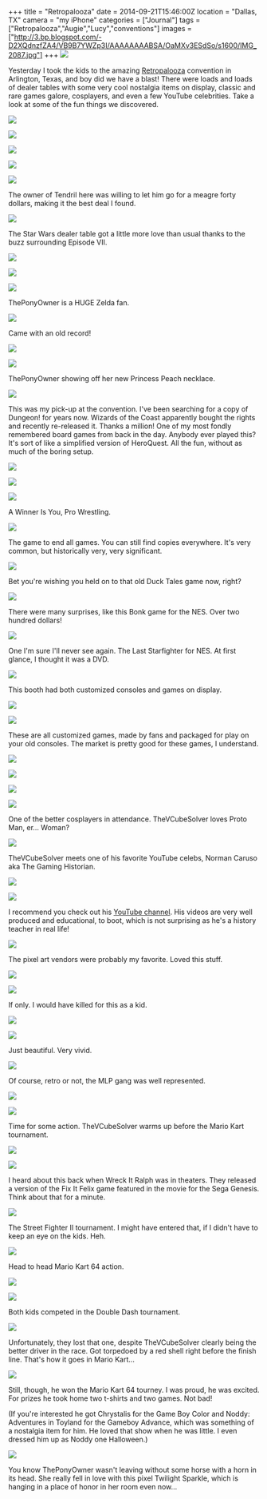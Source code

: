 +++
title = "Retropalooza"
date = 2014-09-21T15:46:00Z
location = "Dallas, TX"
camera = "my iPhone"
categories = ["Journal"]
tags = ["Retropalooza","Augie","Lucy","conventions"]
images = ["http://3.bp.blogspot.com/-D2XQdnzfZA4/VB9B7YWZp3I/AAAAAAAABSA/OaMXv3ESdSo/s1600/IMG_2087.jpg"]
+++
![](http://3.bp.blogspot.com/-D2XQdnzfZA4/VB9B7YWZp3I/AAAAAAAABSA/OaMXv3ESdSo/s1600/IMG_2087.jpg)

Yesterday I took the kids to the amazing [Retropalooza](http://retropalooza.net/) convention in Arlington, Texas, and boy did we have a blast! There were loads and loads of dealer tables with some very cool nostalgia items on display, classic and rare games galore, cosplayers, and even a few YouTube celebrities. Take a look at some of the fun things we discovered.

<!--more-->

![](http://1.bp.blogspot.com/-HXASCWmwrns/VB9B7RlqdcI/AAAAAAAABR8/r7Jn3iva_8o/s1600/IMG_2088.jpg)

![](http://1.bp.blogspot.com/-TyzzeIJDe0Q/VB9B7lLowiI/AAAAAAAABSE/J5HlU6UfKBs/s1600/IMG_2089.jpg)

![](http://3.bp.blogspot.com/-5-4Vs9IyGNk/VB9B8NRBnlI/AAAAAAAABSM/z14XMhitMHY/s1600/IMG_2092.jpg)

![](http://3.bp.blogspot.com/-C5PxN3KtlCg/VB9CLd0k-hI/AAAAAAAABWY/T5803efuUfE/s1600/IMG_2175.jpg)

![](http://3.bp.blogspot.com/-dKgT0klCLFw/VB9CLB-eZUI/AAAAAAAABWU/KoL60K9HPqE/s1600/IMG_2172.JPG)

The owner of Tendril here was willing to let him go for a meagre forty dollars, making it the best deal I found.

![](http://2.bp.blogspot.com/-sWn_DFZn2tQ/VB9B9b4cd2I/AAAAAAAABSc/3Jq7addHOT8/s1600/IMG_2097.jpg)

The Star Wars dealer table got a little more love than usual thanks to the buzz surrounding Episode VII.

![](http://4.bp.blogspot.com/-CEmuvPxxSms/VB9B_fx2plI/AAAAAAAABTU/laoj62KyRPg/s1600/IMG_2108.JPG)

![](http://2.bp.blogspot.com/-795g_9-tShE/VB9B_q_h_HI/AAAAAAAABTM/HLCZUXZcwY4/s1600/IMG_2109.JPG)

![](http://3.bp.blogspot.com/-Dlw8CDRJ-cg/VB9B7-aWCXI/AAAAAAAABSI/pN7CPkkprW4/s1600/IMG_2090.jpg)

ThePonyOwner is a HUGE Zelda fan.

![](http://2.bp.blogspot.com/-Zefy2bOcdwk/VB9CBKPkYbI/AAAAAAAABT0/6UsH8jMLLNU/s1600/IMG_2114.JPG)

Came with an old record!

![](http://2.bp.blogspot.com/-1qfJMcs3v7M/VB9B8tLO2FI/AAAAAAAABSU/IqphpXucSUY/s1600/IMG_2095.jpg)

![](http://1.bp.blogspot.com/-vBgZ93wJ-E4/VB9B9XqVd1I/AAAAAAAABSs/-ApAInJTpZM/s1600/IMG_2096.JPG)

ThePonyOwner showing off her new Princess Peach necklace.

![](http://1.bp.blogspot.com/-jE5iNQ7FICY/VB9CHoBRyMI/AAAAAAAABVc/o4BKXjvNCSQ/s1600/IMG_2141.JPG)

This was my pick-up at the convention. I've been searching for a copy of Dungeon! for years now. Wizards of the Coast apparently bought the rights and recently re-released it. Thanks a million! One of my most fondly remembered board games from back in the day. Anybody ever played this? It's sort of like a simplified version of HeroQuest. All the fun, without as much of the boring setup.

![](http://1.bp.blogspot.com/-jGQDirJenIc/VB9B9hgmZII/AAAAAAAABSk/EuY1iIJKrc8/s1600/IMG_2098.JPG)

![](http://3.bp.blogspot.com/-CnkTt8GIcE4/VB9CATqM8rI/AAAAAAAABTc/jkRFnb21uYc/s1600/IMG_2112.jpg)

![](http://3.bp.blogspot.com/-A7KZ43caW3Y/VB9CA9Y_PuI/AAAAAAAABTk/SQj66XP0ejM/s1600/IMG_2113.JPG)

A Winner Is You, Pro Wrestling.

![](http://2.bp.blogspot.com/-kg8BWScCMOY/VB9CLSueViI/AAAAAAAABWs/rD_idaWQ1Qo/s1600/IMG_2173.jpg)

The game to end all games. You can still find copies everywhere. It's very common, but historically very, very significant.

![](http://2.bp.blogspot.com/-iuOLyPwFwL8/VB9B-bRRdkI/AAAAAAAABS0/8R8jCFlwJo0/s1600/IMG_2105.jpg)

Bet you're wishing you held on to that old Duck Tales game now, right?

![](http://4.bp.blogspot.com/--8gur6sB4fM/VB9B-zU0dOI/AAAAAAAABS8/KYVruxLGnCw/s1600/IMG_2107.jpg)

There were many surprises, like this Bonk game for the NES. Over two hundred dollars!

![](http://3.bp.blogspot.com/-QH59WX1PGzQ/VB9CAEM8HuI/AAAAAAAABTY/p-e_EAWEQLs/s1600/IMG_2111.JPG)

One I'm sure I'll never see again. The Last Starfighter for NES. At first glance, I thought it was a DVD.

![](http://4.bp.blogspot.com/-Mbw7xcAJrR8/VB9CEXs4yuI/AAAAAAAABUk/rTm377xqcTE/s1600/IMG_2130.jpg)

This booth had both customized consoles and games on display.

![](http://3.bp.blogspot.com/-ytiW5MOEdI4/VB9CE4fqTKI/AAAAAAAABUw/WYUdft6oOQg/s1600/IMG_2131.jpg)

![](http://4.bp.blogspot.com/-1ubteIWiAZE/VB9CFXt4X4I/AAAAAAAABU4/YN-JM7efdCY/s1600/IMG_2132.JPG)

These are all customized games, made by fans and packaged for play on your old consoles. The market is pretty good for these games, I understand.

![](http://3.bp.blogspot.com/-TT16h_VsVec/VB9CF6ZXd-I/AAAAAAAABVI/0qgZ38RkbsM/s1600/IMG_2133.JPG)

![](http://1.bp.blogspot.com/-HUoz8x8WTPQ/VB9CGMC_T_I/AAAAAAAABVM/1NyOYfxldS0/s1600/IMG_2134.jpg)

![](http://2.bp.blogspot.com/-KzvuSK7s_So/VB9CEPWtytI/AAAAAAAABUg/eb03dIn4c5A/s1600/IMG_2129.JPG)

![](http://4.bp.blogspot.com/-CLvQji_8wCI/VB9B6ZdBe8I/AAAAAAAABR0/c6ULBfsm0RU/s1600/DSC02124.jpg)

One of the better cosplayers in attendance. TheVCubeSolver loves Proto Man, er… Woman?

![](http://4.bp.blogspot.com/-K-f03Y42Jw8/VB9B6VCaTcI/AAAAAAAABRw/aK5Fjpg7j_k/s1600/DSC02119.jpg)

TheVCubeSolver meets one of his favorite YouTube celebs, Norman Caruso aka The Gaming Historian.

![](http://4.bp.blogspot.com/-15ezjDpKbnw/VB9B6ZsBSYI/AAAAAAAABR4/iydZZt5E2wE/s1600/DSC02121.jpg)

![](http://2.bp.blogspot.com/-0dt7gETHeX8/VB9B-HJ6JeI/AAAAAAAABTE/lD97GvROEbA/s1600/IMG_2104.JPG)

I recommend you check out his [YouTube channel](https://www.youtube.com/user/mcfrosticles/). His videos are very well produced and educational, to boot, which is not surprising as he's a history teacher in real life!

![](http://1.bp.blogspot.com/-4l_6w8nPj84/VB9CBtb3AEI/AAAAAAAABTs/5IjFTPCgJTI/s1600/IMG_2116.JPG)

The pixel art vendors were probably my favorite. Loved this stuff.

![](http://3.bp.blogspot.com/-VesdmURcx8A/VB9CCG0UblI/AAAAAAAABT8/YYLwTZ-BjVg/s1600/IMG_2118.JPG)

![](http://1.bp.blogspot.com/-h-l2zTDGGBw/VB9CCZ8TkwI/AAAAAAAABUM/3SM_2B2pXD8/s1600/IMG_2119.JPG)

If only. I would have killed for this as a kid.

![](http://3.bp.blogspot.com/-vT0643E9N48/VB9CCv4ke_I/AAAAAAAABUE/QvqEi7pg0R4/s1600/IMG_2120.JPG)

![](http://3.bp.blogspot.com/-QQ2AFV-8KRI/VB9CDOgWIPI/AAAAAAAABUQ/ICbHJhJhaik/s1600/IMG_2122.JPG)

Just beautiful. Very vivid.

![](http://4.bp.blogspot.com/-dfLYPbG2BdY/VB9CDp3BwYI/AAAAAAAABUU/qAw2GgBiAMQ/s1600/IMG_2126.JPG)

Of course, retro or not, the MLP gang was well represented.

![](http://3.bp.blogspot.com/-lU1qurTWvKA/VB9CEJqXRQI/AAAAAAAABVQ/-eMU5Rle1Bo/s1600/IMG_2127.JPG)

![](http://4.bp.blogspot.com/-1kTGupbRgNc/VB9B8uOVEaI/AAAAAAAABSQ/uaVx_DNkPYU/s1600/IMG_2094.JPG)

Time for some action. TheVCubeSolver warms up before the Mario Kart tournament.

![](http://3.bp.blogspot.com/-Tm9C32C9J0g/VB9CHKsy19I/AAAAAAAABVg/bHTmaLm9b14/s1600/IMG_2136.JPG)

![](http://3.bp.blogspot.com/-30V63ZXsQb4/VB9CIgOMBhI/AAAAAAAABV0/AZ6436aIFOs/s1600/IMG_2154.JPG)

I heard about this back when Wreck It Ralph was in theaters. They released a version of the Fix It Felix game featured in the movie for the Sega Genesis. Think about that for a minute.

![](http://3.bp.blogspot.com/-n6SnZVF6BM0/VB9CHUgVBxI/AAAAAAAABVY/3_is_jsrufg/s1600/IMG_2137.JPG)

The Street Fighter II tournament. I might have entered that, if I didn't have to keep an eye on the kids. Heh.

![](http://3.bp.blogspot.com/-Wfd6WOlIa4U/VB9CIVMNpWI/AAAAAAAABWE/Wh1mpgTKPYo/s1600/IMG_2147.JPG)

Head to head Mario Kart 64 action.

![](http://1.bp.blogspot.com/-Bt49VgEb8fs/VB9CIYaWctI/AAAAAAAABVw/tNCkBqo7Zr0/s1600/IMG_2152.JPG)

![](http://1.bp.blogspot.com/-IXQ_4RQP9g4/VB9CJx4o_KI/AAAAAAAABWQ/fkZ3m59cb_k/s1600/IMG_2161.JPG)

Both kids competed in the Double Dash tournament.

![](http://4.bp.blogspot.com/-4vhYqVLIgXE/VB9CKVjuuJI/AAAAAAAABWM/BbDpfvG9Qko/s1600/IMG_2166.JPG)

Unfortunately, they lost that one, despite TheVCubeSolver clearly being the better driver in the race. Got torpedoed by a red shell right before the finish line. That's how it goes in Mario Kart…

![](http://3.bp.blogspot.com/-_T-1dJJWHVo/VB9CJf526TI/AAAAAAAABV8/omFihDfFE6U/s1600/IMG_2156.jpg)

Still, though, he won the Mario Kart 64 tourney. I was proud, he was excited. For prizes he took home two t-shirts and two games. Not bad!

(If you're interested he got Chrystalis for the Game Boy Color and Noddy: Adventures in Toyland for the Gameboy Advance, which was something of a nostalgia item for him. He loved that show when he was little. I even dressed him up as Noddy one Halloween.)

![](http://1.bp.blogspot.com/-NbEzgR3HDgs/VB9CoBzh8mI/AAAAAAAABXI/BsqgCKPepuI/s1600/IMG_2177.JPG)

You know ThePonyOwner wasn't leaving without some horse with a horn in its head. She really fell in love with this pixel Twilight Sparkle, which is hanging in a place of honor in her room even now…
